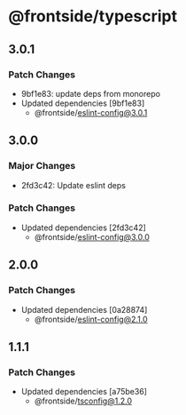 # @frontside/typescript

## 3.0.1

### Patch Changes

- 9bf1e83: update deps from monorepo
- Updated dependencies [9bf1e83]
  - @frontside/eslint-config@3.0.1

## 3.0.0

### Major Changes

- 2fd3c42: Update eslint deps

### Patch Changes

- Updated dependencies [2fd3c42]
  - @frontside/eslint-config@3.0.0

## 2.0.0

### Patch Changes

- Updated dependencies [0a28874]
  - @frontside/eslint-config@2.1.0

## 1.1.1

### Patch Changes

- Updated dependencies [a75be36]
  - @frontside/tsconfig@1.2.0
